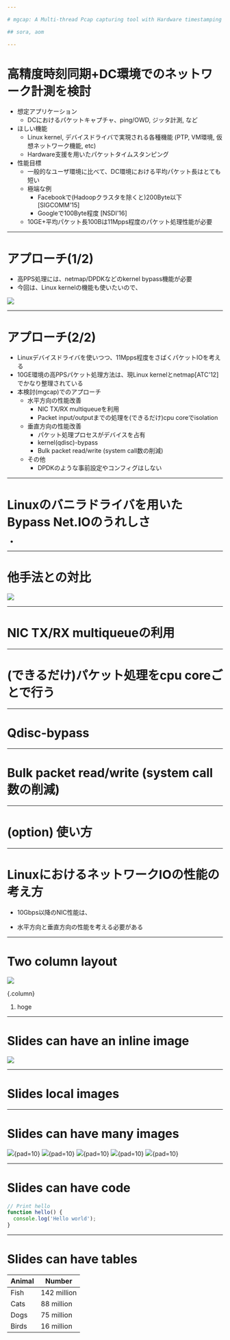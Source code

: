 ```yaml
---

# mgcap: A Multi-thread Pcap capturing tool with Hardware timestamping

## sora, aom

---
```


# 高精度時刻同期+DC環境でのネットワーク計測を検討

* 想定アプリケーション
  - DCにおけるパケットキャプチャ、ping/OWD, ジッタ計測, など
* ほしい機能
  - Linux kernel, デバイスドライバで実現される各種機能 (PTP, VM環境, 仮想ネットワーク機能, etc)
  - Hardware支援を用いたパケットタイムスタンピング
* 性能目標
  - 一般的なユーザ環境に比べて、DC環境における平均パケット長はとても短い
  - 極端な例
    * Facebookで(Hadoopクラスタを除くと)200Byte以下 \[SIGCOMM'15\]
    * Googleで100Byte程度 \[NSDI'16\]
  - 10GE+平均パケット長100Bは11Mpps程度のパケット処理性能が必要

---

# アプローチ(1/2)

* 高PPS処理には、netmap/DPDKなどのkernel bypass機能が必要
* 今回は、Linux kernelの機能も使いたいので、

![](https://raw.githubusercontent.com/sora/slide/master/iij_201611/images/approach1.png)

---

# アプローチ(2/2)

* Linuxデバイスドライバを使いつつ、11Mpps程度をさばくパケットIOを考える
* 10GE環境の高PPSパケット処理方法は、現Linux kernelとnetmap\[ATC'12\]でかなり整理されている
* 本検討(mgcap)でのアプローチ
  - 水平方向の性能改善
    * NIC TX/RX multiqueueを利用
    * Packet input/outputまでの処理を(できるだけ)cpu coreでisolation
  - 垂直方向の性能改善
    * パケット処理プロセスがデバイスを占有
    * kernel(qdisc)-bypass
    * Bulk packet read/write (system call数の削減)
  - その他
    * DPDKのような事前設定やコンフィグはしない
---

# Linuxのバニラドライバを用いたBypass Net.IOのうれしさ

*


---

# 他手法との対比

![](https://raw.githubusercontent.com/sora/slide/master/iij_201611/images/approach2.png)

---

# NIC TX/RX multiqueueの利用

---

# (できるだけ)パケット処理をcpu coreごとで行う

---

# Qdisc-bypass

---

# Bulk packet read/write (system call数の削減)

---

# (option) 使い方

---
# LinuxにおけるネットワークIOの性能の考え方

* 10Gbps以降のNIC性能は、

* 水平方向と垂直方向の性能を考える必要がある

---

# Two column layout

![](https://raw.githubusercontent.com/sora/slide/master/iij_201611/images/overview.png)

{.column}

1. hoge

---

# Slides can have an inline image

![](https://source.unsplash.com/WLUHO9A_xik/1600x900)

---

# Slides local images

---

# Slides can have many images

![](https://www.gstatic.com/images/branding/product/2x/drive_36dp.png){pad=10}
![](https://www.gstatic.com/images/branding/product/2x/docs_36dp.png){pad=10}
![](https://www.gstatic.com/images/branding/product/2x/sheets_36dp.png){pad=10}
![](https://www.gstatic.com/images/branding/product/2x/slides_36dp.png){pad=10}
![](https://www.gstatic.com/images/branding/product/2x/forms_36dp.png){pad=10}

---

# Slides can have code

```javascript
// Print hello
function hello() {
  console.log('Hello world');
}
```

---
# Slides can have tables

Animal | Number
-------|--------
Fish   | 142 million
Cats   | 88 million
Dogs   | 75 million
Birds  | 16 million
